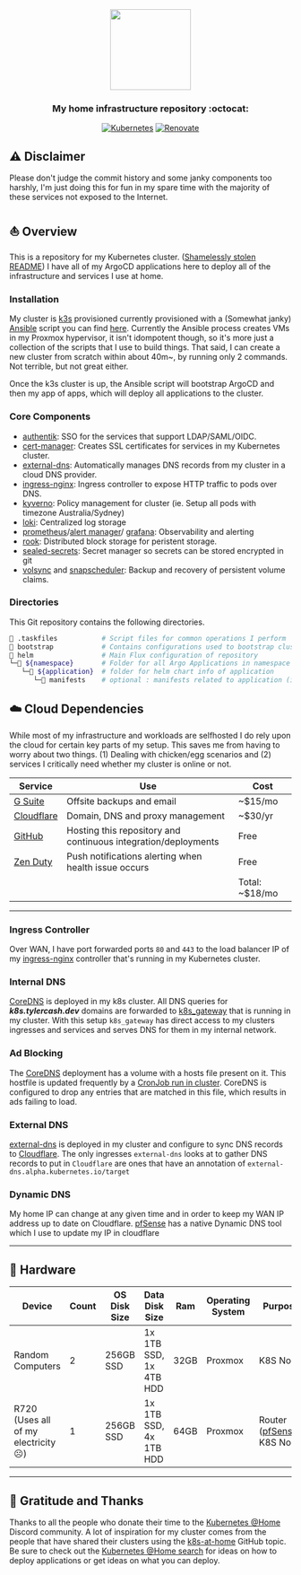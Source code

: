 <div align="center">

<img src="https://camo.githubusercontent.com/5b298bf6b0596795602bd771c5bddbb963e83e0f/68747470733a2f2f692e696d6775722e636f6d2f7031527a586a512e706e67" align="center" width="144px" height="144px"/>

### My home infrastructure repository :octocat:

</div>

<div align="center">

[![Kubernetes](https://img.shields.io/badge/v1.24-blue?style=for-the-badge&logo=kubernetes&logoColor=white)](https://k3s.io/)
[![Renovate](https://img.shields.io/github/actions/workflow/status/onedr0p/home-ops/renovate.yaml?branch=main&label=&logo=renovatebot&style=for-the-badge&color=blue)](https://github.com/onedr0p/home-ops/actions/workflows/renovate.yaml)

</div>

## ⚠️ Disclaimer

Please don't judge the commit history and some janky components too harshly, I'm just doing this for fun in my spare time with the majority of these services not exposed to the Internet.

## ⛵ Overview

This is a repository for my Kubernetes cluster. ([Shamelessly stolen README](https://github.com/onedr0p/home-ops)) I have all of my ArgoCD applications here to deploy all of the infrastructure and services I use at home.

### Installation

My cluster is [k3s](https://k3s.io/) provisioned currently provisioned with a (Somewhat janky) [Ansible](https://www.ansible.com/) script you can find [here](https://github.com/Tyler-Cash/k3s-ansible). Currently the Ansible process creates VMs in my Proxmox hypervisor, it isn't idompotent though, so it's more just a collection of the scripts that I use to build things. That said, I can create a new cluster from scratch within about 40m~, by running only 2 commands. Not terrible, but not great either.

Once the k3s cluster is up, the Ansible script will bootstrap ArgoCD and then my app of apps, which will deploy all applications to the cluster.

### Core Components

- [authentik](https://goauthentik.io/): SSO for the services that support LDAP/SAML/OIDC.
- [cert-manager](https://cert-manager.io/docs/): Creates SSL certificates for services in my Kubernetes cluster.
- [external-dns](https://github.com/kubernetes-sigs/external-dns): Automatically manages DNS records from my cluster in a cloud DNS provider.
- [ingress-nginx](https://github.com/kubernetes/ingress-nginx/): Ingress controller to expose HTTP traffic to pods over DNS.
- [kyverno](https://kyverno.io/): Policy management for cluster (ie. Setup all pods with timezone Australia/Sydney)
- [loki](https://grafana.com/oss/loki/): Centralized log storage
- [prometheus](https://prometheus.io/)/[alert manager](https://prometheus.io/docs/alerting/latest/alertmanager/)/ [grafana](https://grafana.com/): Observability and alerting
- [rook](https://github.com/rook/rook): Distributed block storage for peristent storage.
- [sealed-secrets](https://sealed-secrets.netlify.app/): Secret manager so secrets can be stored encrypted in git 
- [volsync](https://github.com/backube/volsync) and [snapscheduler](https://github.com/backube/snapscheduler): Backup and recovery of persistent volume claims.

### Directories

This Git repository contains the following directories.

```sh
📁 .taskfiles           # Script files for common operations I perform
📁 bootstrap            # Contains configurations used to bootstrap cluster
📁 helm                 # Main Flux configuration of repository
└─📁 ${namespace}       # Folder for all Argo Applications in namespace
   └─📁 ${application}  # folder for helm chart info of application
      └─📁 manifests    # optional : manifests related to application (i.e. Secrets, ClusterPolicy, etc)
```

## ☁️ Cloud Dependencies

While most of my infrastructure and workloads are selfhosted I do rely upon the cloud for certain key parts of my setup. This saves me from having to worry about two things. (1) Dealing with chicken/egg scenarios and (2) services I critically need whether my cluster is online or not.

| Service                                                  | Use                                                                | Cost           |
|----------------------------------------------------------|--------------------------------------------------------------------|----------------|
| [G Suite](https://workspace.google.com/intl/en_au/)      | Offsite backups and email                                          | ~$15/mo        |
| [Cloudflare](https://www.cloudflare.com/)                | Domain, DNS and proxy management                                   | ~$30/yr        |
| [GitHub](https://github.com/)                            | Hosting this repository and continuous integration/deployments     | Free           |
| [Zen Duty](https://www.zenduty.com/)                     | Push notifications alerting when health issue occurs               | Free           |
|                                                          |                                                                    |Total: ~$18/mo  |

---

### Ingress Controller

Over WAN, I have port forwarded ports `80` and `443` to the load balancer IP of my [ingress-nginx](https://github.com/kubernetes/ingress-nginx) controller that's running in my Kubernetes cluster.

### Internal DNS

[CoreDNS](https://github.com/coredns/coredns) is deployed in my k8s cluster. All DNS queries for _**k8s.tylercash.dev**_ domains are forwarded to [k8s_gateway](https://github.com/ori-edge/k8s_gateway) that is running in my cluster. With this setup `k8s_gateway` has direct access to my clusters ingresses and services and serves DNS for them in my internal network.

### Ad Blocking

The [CoreDNS](https://github.com/coredns/coredns) deployment has a volume with a hosts file present on it. This hostfile is updated frequently by a [CronJob run in cluster](manifests\networking\adblock-updater\cron.yaml). CoreDNS is configured to drop any entries that are matched in this file, which results in ads failing to load.

### External DNS

[external-dns](https://github.com/kubernetes-sigs/external-dns) is deployed in my cluster and configure to sync DNS records to [Cloudflare](https://www.cloudflare.com/). The only ingresses `external-dns` looks at to gather DNS records to put in `Cloudflare` are ones that have an annotation of `external-dns.alpha.kubernetes.io/target`

### Dynamic DNS

My home IP can change at any given time and in order to keep my WAN IP address up to date on Cloudflare. [pfSense](https://www.pfsense.org/) has a native Dynamic DNS tool which I use to update my IP in cloudflare

---

## 🔧 Hardware

| Device                    | Count | OS Disk Size | Data Disk Size              | Ram  | Operating System | Purpose             |
|---------------------------|-------|--------------|-----------------------------|------|------------------|---------------------|
| Random Computers                          | 2     | 256GB SSD  | 1x 1TB SSD, 1x 4TB HDD       | 32GB | Proxmox         | K8S Node              |
| R720 (Uses all of my electricity ☹️)    | 1     | 256GB SSD  | 1x 1TB SSD, 4x 1TB HDD        | 64GB | Proxmox         | Router ([pfSense](https://www.pfsense.org/)), K8S Node              |

---

## 🤝 Gratitude and Thanks

Thanks to all the people who donate their time to the [Kubernetes @Home](https://discord.gg/k8s-at-home) Discord community. A lot of inspiration for my cluster comes from the people that have shared their clusters using the [k8s-at-home](https://github.com/topics/k8s-at-home) GitHub topic. Be sure to check out the [Kubernetes @Home search](https://nanne.dev/k8s-at-home-search/) for ideas on how to deploy applications or get ideas on what you can deploy.
